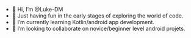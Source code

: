 - 👋 Hi, I’m @Luke-DM
- 👀 Just having fun in the early stages of exploring the world of code.
- 🌱 I’m currently learning Kotlin/android app development.
- 💞️ I’m looking to collaborate on novice/beginner level android projets.

<!---
Luke-DM/Luke-DM is a ✨ special ✨ repository because its `README.md` (this file) appears on your GitHub profile.
You can click the Preview link to take a look at your changes.
--->
